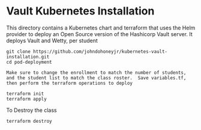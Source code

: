 # Vault Kubernetes Installation
This directory contains a Kubernetes chart and terraform that uses the Helm provider to deploy an Open Source version of the Hashicorp Vault server.  It deploys Vault and Wetty, per student

```
git clone https://github.com/johndohoneyjr/kubernetes-vault-installation.git
cd pod-deployment

Make sure to change the enrollment to match the number of students, and the student list to match the class roster.  Save variables.tf, then perform the terraform operations to deploy

terraform init
terraform apply
```

To Destroy the class
```
terraform destroy
```
